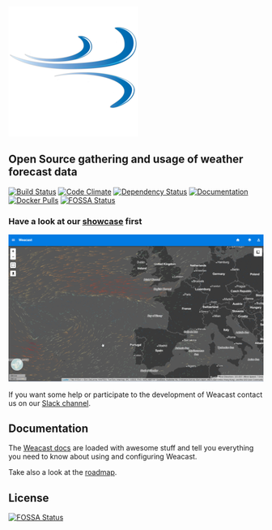 <img src="https://github.com/weacast/weacast-docs/blob/master/docs/assets/weacast-logo.png" width="256">

## Open Source gathering and usage of weather forecast data

[![Build Status](https://travis-ci.org/weacast/weacast.png?branch=master)](https://travis-ci.org/weacast/weacast)
[![Code Climate](https://codeclimate.com/github/weacast/weacast/badges/gpa.svg)](https://codeclimate.com/github/weacast/weacast)
[![Dependency Status](https://img.shields.io/david/weacast/weacast.svg?style=flat-square)](https://david-dm.org/weacast/weacast)
[![Documentation](https://img.shields.io/badge/documentation-available-brightgreen.svg)](https://weacast.github.io/weacast-docs/)
[![Docker Pulls](https://img.shields.io/docker/pulls/weacast/weacast.svg?style=plastic)](https://hub.docker.com/r/weacast/weacast/)
[![FOSSA Status](https://app.fossa.io/api/projects/git%2Bgithub.com%2Fweacast%2Fweacast.svg?type=shield)](https://app.fossa.io/projects/git%2Bgithub.com%2Fweacast%2Fweacast?ref=badge_shield)

### Have a look at our [showcase](https://weacast.github.io/weacast-docs/about/showcase.html) first

[![Weacast videos](https://github.com/weacast/weacast-docs/blob/master/docs/assets/weacast-wind.png)](https://weacast.github.io/weacast-docs/about/showcase.html)

If you want some help or participate to the development of Weacast contact us on our [Slack channel](https://kalisio.slack.com/).

## Documentation

The [Weacast docs](https://weacast.github.io/weacast-docs/) are loaded with awesome stuff and tell you everything you need to know about using and configuring Weacast.

Take also a look at the [roadmap](https://github.com/orgs/weacast/projects/2).

## License

[![FOSSA Status](https://app.fossa.io/api/projects/git%2Bgithub.com%2Fweacast%2Fweacast.svg?type=large)](https://app.fossa.io/projects/git%2Bgithub.com%2Fweacast%2Fweacast?ref=badge_large)
